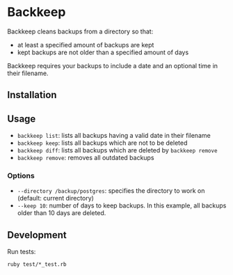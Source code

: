 # Backkeep

Backkeep cleans backups from a directory so that:

  - at least a specified amount of backups are kept
  - kept backups are not older than a specified amount of days

Backkeep requires your backups to include a date and an optional time in their filename.

## Installation

## Usage

- `backkeep list`: lists all backups having a valid date in their filename
- `backkeep keep`: lists all backups which are not to be deleted
- `backkeep diff`: lists all backups which are deleted by `backkeep remove`
- `backkeep remove`: removes all outdated backups

### Options

- `--directory /backup/postgres`: specifies the directory to work on (default: current directory)
- `--keep 10`: number of days to keep backups. In this example, all backups older than 10 days are deleted.

## Development

Run tests:

    ruby test/*_test.rb
